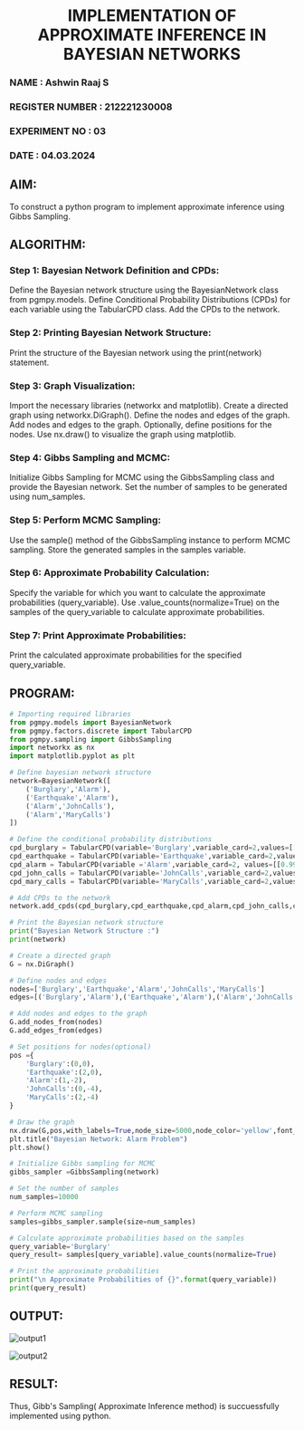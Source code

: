 
<H1 ALIGN =CENTER> IMPLEMENTATION OF APPROXIMATE INFERENCE IN BAYESIAN NETWORKS </H1>
<H3> NAME : Ashwin Raaj S </H3>
<H3> REGISTER NUMBER : 212221230008 </H3>
<H3> EXPERIMENT NO : 03 </H3>
<H3> DATE : 04.03.2024 </H3>

## AIM: 
To construct a python program to implement approximate inference using Gibbs Sampling.</br>
## ALGORITHM:
### Step 1: Bayesian Network Definition and CPDs:<br>
   Define the Bayesian network structure using the BayesianNetwork class from pgmpy.models.
   Define Conditional Probability Distributions (CPDs) for each variable using the TabularCPD class.
   Add the CPDs to the network.
### Step 2: Printing Bayesian Network Structure:<br>
   Print the structure of the Bayesian network using the print(network) statement.
### Step 3: Graph Visualization:
   Import the necessary libraries (networkx and matplotlib).
   Create a directed graph using networkx.DiGraph().
   Define the nodes and edges of the graph.
   Add nodes and edges to the graph.
   Optionally, define positions for the nodes.
   Use nx.draw() to visualize the graph using matplotlib.
### Step 4: Gibbs Sampling and MCMC:<br>
   Initialize Gibbs Sampling for MCMC using the GibbsSampling class and provide the Bayesian network.
   Set the number of samples to be generated using num_samples.
### Step 5: Perform MCMC Sampling:<br>
   Use the sample() method of the GibbsSampling instance to perform MCMC sampling.
   Store the generated samples in the samples variable.
### Step 6: Approximate Probability Calculation:<br>
   Specify the variable for which you want to calculate the approximate probabilities (query_variable).
   Use .value_counts(normalize=True) on the samples of the query_variable to calculate approximate probabilities.
### Step 7: Print Approximate Probabilities:<br>
   Print the calculated approximate probabilities for the specified query_variable.


## PROGRAM:
```python
# Importing required libraries
from pgmpy.models import BayesianNetwork
from pgmpy.factors.discrete import TabularCPD
from pgmpy.sampling import GibbsSampling
import networkx as nx
import matplotlib.pyplot as plt

# Define bayesian network structure
network=BayesianNetwork([
    ('Burglary','Alarm'),
    ('Earthquake','Alarm'),
    ('Alarm','JohnCalls'),
    ('Alarm','MaryCalls')
])

# Define the conditional probability distributions
cpd_burglary = TabularCPD(variable='Burglary',variable_card=2,values=[[0.999],[0.001]])
cpd_earthquake = TabularCPD(variable='Earthquake',variable_card=2,values=[[0.998],[0.002]])
cpd_alarm = TabularCPD(variable ='Alarm',variable_card=2, values=[[0.999, 0.71, 0.06, 0.05],[0.001, 0.29, 0.94, 0.95]],evidence=['Burglary','Earthquake'],evidence_card=[2,2])
cpd_john_calls = TabularCPD(variable='JohnCalls',variable_card=2,values=[[0.95,0.1],[0.05,0.9]],evidence=['Alarm'],evidence_card=[2])
cpd_mary_calls = TabularCPD(variable='MaryCalls',variable_card=2,values=[[0.99,0.3],[0.01,0.7]],evidence=['Alarm'],evidence_card=[2])

# Add CPDs to the network
network.add_cpds(cpd_burglary,cpd_earthquake,cpd_alarm,cpd_john_calls,cpd_mary_calls)

# Print the Bayesian network structure
print("Bayesian Network Structure :")
print(network)

# Create a directed graph
G = nx.DiGraph()

# Define nodes and edges
nodes=['Burglary','Earthquake','Alarm','JohnCalls','MaryCalls']
edges=[('Burglary','Alarm'),('Earthquake','Alarm'),('Alarm','JohnCalls'),('Alarm','MaryCalls')]

# Add nodes and edges to the graph
G.add_nodes_from(nodes)
G.add_edges_from(edges)

# Set positions for nodes(optional)
pos ={
    'Burglary':(0,0),
    'Earthquake':(2,0),
    'Alarm':(1,-2),
    'JohnCalls':(0,-4),
    'MaryCalls':(2,-4)
}

# Draw the graph
nx.draw(G,pos,with_labels=True,node_size=5000,node_color='yellow',font_size=10,font_weight='bold',arrowsize=12)
plt.title("Bayesian Network: Alarm Problem")
plt.show()

# Initialize Gibbs sampling for MCMC
gibbs_sampler =GibbsSampling(network)

# Set the number of samples
num_samples=10000

# Perform MCMC sampling
samples=gibbs_sampler.sample(size=num_samples)

# Calculate approximate probabilities based on the samples
query_variable='Burglary'
query_result= samples[query_variable].value_counts(normalize=True)

# Print the approximate probabilities
print("\n Approximate Probabilities of {}".format(query_variable))
print(query_result)

```


## OUTPUT:
![output1](https://github.com/Shrruthilaya-Gangadaran/Ex-3--AAI/assets/93427705/b24554ce-32a8-42a5-8186-3de833e17490)

![output2](https://github.com/Shrruthilaya-Gangadaran/Ex-3--AAI/assets/93427705/c64e68ca-c7f7-44fb-ace2-3bb82712ae86)



## RESULT:
Thus, Gibb's Sampling( Approximate Inference method) is succuessfully implemented using python.
